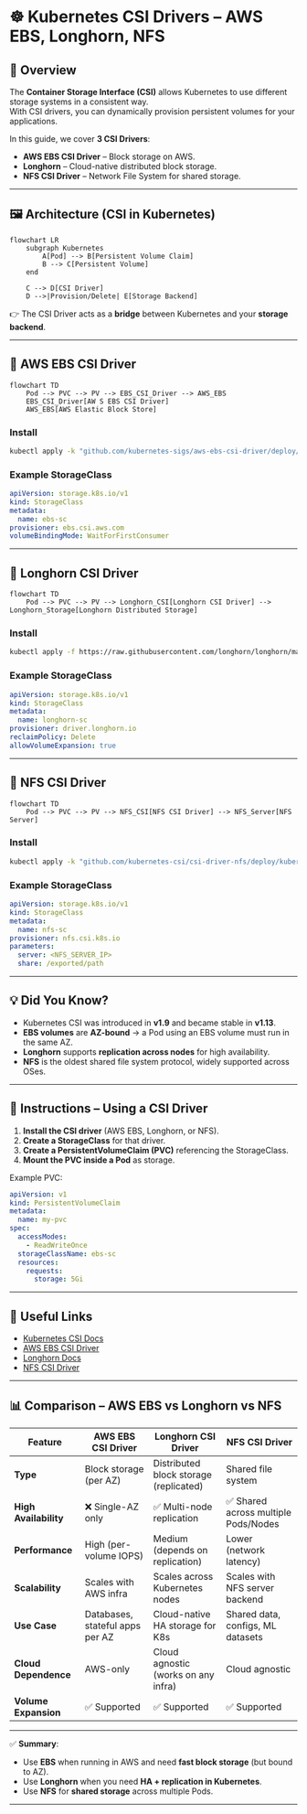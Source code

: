 
# ☸️ Kubernetes CSI Drivers – AWS EBS, Longhorn, NFS

## 📘 Overview
The **Container Storage Interface (CSI)** allows Kubernetes to use different storage systems in a consistent way.  
With CSI drivers, you can dynamically provision persistent volumes for your applications.

In this guide, we cover **3 CSI Drivers**:
- **AWS EBS CSI Driver** – Block storage on AWS.
- **Longhorn** – Cloud-native distributed block storage.
- **NFS CSI Driver** – Network File System for shared storage.

---

## 🖼️ Architecture (CSI in Kubernetes)

```mermaid
flowchart LR
    subgraph Kubernetes
        A[Pod] --> B[Persistent Volume Claim]
        B --> C[Persistent Volume]
    end

    C --> D[CSI Driver]
    D -->|Provision/Delete| E[Storage Backend]
````

👉 The CSI Driver acts as a **bridge** between Kubernetes and your **storage backend**.

---

## 🔹 AWS EBS CSI Driver

```mermaid
flowchart TD
    Pod --> PVC --> PV --> EBS_CSI_Driver --> AWS_EBS
    EBS_CSI_Driver[AW S EBS CSI Driver]
    AWS_EBS[AWS Elastic Block Store]
```

### Install

```sh
kubectl apply -k "github.com/kubernetes-sigs/aws-ebs-csi-driver/deploy/kubernetes/overlays/stable/ecr/?ref=release-1.36"
```

### Example StorageClass

```yaml
apiVersion: storage.k8s.io/v1
kind: StorageClass
metadata:
  name: ebs-sc
provisioner: ebs.csi.aws.com
volumeBindingMode: WaitForFirstConsumer
```

---

## 🔹 Longhorn CSI Driver

```mermaid
flowchart TD
    Pod --> PVC --> PV --> Longhorn_CSI[Longhorn CSI Driver] --> Longhorn_Storage[Longhorn Distributed Storage]
```

### Install

```sh
kubectl apply -f https://raw.githubusercontent.com/longhorn/longhorn/master/deploy/longhorn.yaml
```

### Example StorageClass

```yaml
apiVersion: storage.k8s.io/v1
kind: StorageClass
metadata:
  name: longhorn-sc
provisioner: driver.longhorn.io
reclaimPolicy: Delete
allowVolumeExpansion: true
```

---

## 🔹 NFS CSI Driver

```mermaid
flowchart TD
    Pod --> PVC --> PV --> NFS_CSI[NFS CSI Driver] --> NFS_Server[NFS Server]
```

### Install

```sh
kubectl apply -k "github.com/kubernetes-csi/csi-driver-nfs/deploy/kubernetes/overlays/stable"
```

### Example StorageClass

```yaml
apiVersion: storage.k8s.io/v1
kind: StorageClass
metadata:
  name: nfs-sc
provisioner: nfs.csi.k8s.io
parameters:
  server: <NFS_SERVER_IP>
  share: /exported/path
```

---

## 💡 Did You Know?

* Kubernetes CSI was introduced in **v1.9** and became stable in **v1.13**.
* **EBS volumes** are **AZ-bound** → a Pod using an EBS volume must run in the same AZ.
* **Longhorn** supports **replication across nodes** for high availability.
* **NFS** is the oldest shared file system protocol, widely supported across OSes.

---

## 🚀 Instructions – Using a CSI Driver

1. **Install the CSI driver** (AWS EBS, Longhorn, or NFS).
2. **Create a StorageClass** for that driver.
3. **Create a PersistentVolumeClaim (PVC)** referencing the StorageClass.
4. **Mount the PVC inside a Pod** as storage.

Example PVC:

```yaml
apiVersion: v1
kind: PersistentVolumeClaim
metadata:
  name: my-pvc
spec:
  accessModes:
    - ReadWriteOnce
  storageClassName: ebs-sc
  resources:
    requests:
      storage: 5Gi
```

---

## 🔗 Useful Links

* [Kubernetes CSI Docs](https://kubernetes-csi.github.io/docs/)
* [AWS EBS CSI Driver](https://github.com/kubernetes-sigs/aws-ebs-csi-driver)
* [Longhorn Docs](https://longhorn.io/docs/)
* [NFS CSI Driver](https://github.com/kubernetes-csi/csi-driver-nfs)

---


## 📊 Comparison – AWS EBS vs Longhorn vs NFS

| Feature              | AWS EBS CSI Driver                  | Longhorn CSI Driver                         | NFS CSI Driver                          |
|----------------------|-------------------------------------|---------------------------------------------|-----------------------------------------|
| **Type**             | Block storage (per AZ)              | Distributed block storage (replicated)       | Shared file system                      |
| **High Availability**| ❌ Single-AZ only                   | ✅ Multi-node replication                   | ✅ Shared across multiple Pods/Nodes    |
| **Performance**      | High (per-volume IOPS)              | Medium (depends on replication)             | Lower (network latency)                 |
| **Scalability**      | Scales with AWS infra               | Scales across Kubernetes nodes              | Scales with NFS server backend          |
| **Use Case**         | Databases, stateful apps per AZ     | Cloud-native HA storage for K8s             | Shared data, configs, ML datasets       |
| **Cloud Dependence** | AWS-only                            | Cloud agnostic (works on any infra)         | Cloud agnostic                          |
| **Volume Expansion** | ✅ Supported                        | ✅ Supported                                | ✅ Supported                            |

---

✅ **Summary**:  
- Use **EBS** when running in AWS and need **fast block storage** (but bound to AZ).  
- Use **Longhorn** when you need **HA + replication in Kubernetes**.  
- Use **NFS** for **shared storage** across multiple Pods.  

---

